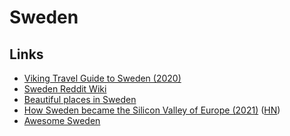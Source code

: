 # Sweden

## Links

- [Viking Travel Guide to Sweden (2020)](https://www.youtube.com/watch?v=Cpi2ooP7XiE)
- [Sweden Reddit Wiki](https://www.reddit.com/r/sweden/wiki/index)
- [Beautiful places in Sweden](https://twitter.com/bettymoreschini/status/1420715696724529154)
- [How Sweden became the Silicon Valley of Europe (2021)](https://www.reuters.com/business/finance/how-sweden-became-silicon-valley-europe-2021-08-11/) ([HN](https://news.ycombinator.com/item?id=28139376))
- [Awesome Sweden](https://github.com/buren/awesome-sweden)
